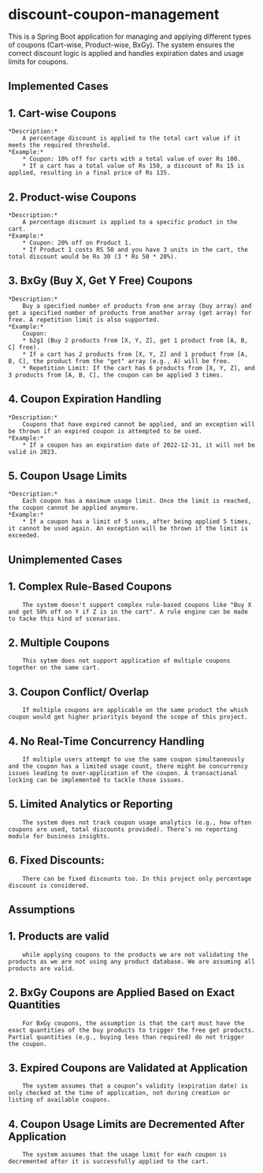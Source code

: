 # discount-coupon-management
This is a Spring Boot application for managing and applying different types of coupons (Cart-wise, Product-wise, BxGy). The system ensures the correct discount logic is applied and handles expiration dates and usage limits for coupons.

## Implemented Cases

## 1. Cart-wise Coupons
    *Description:* 
        A percentage discount is applied to the total cart value if it meets the required threshold.
    *Example:*
        * Coupon: 10% off for carts with a total value of over Rs 100.
        * If a cart has a total value of Rs 150, a discount of Rs 15 is applied, resulting in a final price of Rs 135.
## 2. Product-wise Coupons
    *Description:* 
        A percentage discount is applied to a specific product in the cart.
    *Example:*
        * Coupon: 20% off on Product 1.
        * If Product 1 costs RS 50 and you have 3 units in the cart, the total discount would be Rs 30 (3 * Rs 50 * 20%).
## 3. BxGy (Buy X, Get Y Free) Coupons
    *Description:* 
        Buy a specified number of products from one array (buy array) and get a specified number of products from another array (get array) for free. A repetition limit is also supported.
    *Example:*
        Coupon: 
        * b2g1 (Buy 2 products from [X, Y, Z], get 1 product from [A, B, C] free).
        * If a cart has 2 products from [X, Y, Z] and 1 product from [A, B, C], the product from the "get" array (e.g., A) will be free.
        * Repetition Limit: If the cart has 6 products from [X, Y, Z], and 3 products from [A, B, C], the coupon can be applied 3 times.
## 4. Coupon Expiration Handling
    *Description:* 
        Coupons that have expired cannot be applied, and an exception will be thrown if an expired coupon is attempted to be used.
    *Example:* 
        * If a coupon has an expiration date of 2022-12-31, it will not be valid in 2023.
## 5. Coupon Usage Limits
    *Description:* 
        Each coupon has a maximum usage limit. Once the limit is reached, the coupon cannot be applied anymore.
    *Example:*
        * If a coupon has a limit of 5 uses, after being applied 5 times, it cannot be used again. An exception will be thrown if the limit is exceeded.


## Unimplemented Cases

## 1. Complex Rule-Based Coupons
        The system doesn't support complex rule-based coupons like "Buy X and get 50% off on Y if Z is in the cart". A rule engine can be made to tacke this kind of scenarios.
## 2. Multiple Coupons
        This sytem does not support application of multiple coupons together on the same cart.
## 3. Coupon Conflict/ Overlap
        If multiple coupons are applicable on the same product the which coupon would get higher priorityis beyond the scope of this project.
## 4. No Real-Time Concurrency Handling
        If multiple users attempt to use the same coupon simultaneously and the coupon has a limited usage count, there might be concurrency issues leading to over-application of the coupon. A transactional locking can be implemented to tackle those issues.
## 5. Limited Analytics or Reporting
        The system does not track coupon usage analytics (e.g., how often coupons are used, total discounts provided). There’s no reporting module for business insights.
## 6. Fixed Discounts:
        There can be fixed discounts too. In this project only percentage discount is considered.


## Assumptions

## 1. Products are valid
        while applying coupons to the products we are not validating the products as we are not using any product database. We are assuming all products are valid.
## 2. BxGy Coupons are Applied Based on Exact Quantities
        For BxGy coupons, the assumption is that the cart must have the exact quantities of the buy products to trigger the free get products. Partial quantities (e.g., buying less than required) do not trigger the coupon.
## 3. Expired Coupons are Validated at Application
        The system assumes that a coupon’s validity (expiration date) is only checked at the time of application, not during creation or listing of available coupons.
## 4. Coupon Usage Limits are Decremented After Application
        The system assumes that the usage limit for each coupon is decremented after it is successfully applied to the cart.


